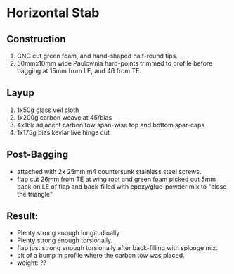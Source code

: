 # Horizontal Stab

## Construction
1. CNC cut green foam, and hand-shaped half-round tips.
2. 50mmx10mm wide Paulownia hard-points trimmed to profile before bagging at 15mm from LE, and 46 from TE.

## Layup
1. 1x50g glass veil cloth
2. 1x200g carbon weave at 45/bias
3. 4x16k adjacent carbon tow span-wise top and bottom spar-caps
4. 1x175g bias kevlar live hinge cut

## Post-Bagging
* attached with 2x 25mm m4 countersunk stainless steel screws.
* flap cut 26mm from TE at wing root and green foam picked out 5mm back on LE of flap and back-filled with epoxy/glue-powder mix to "close the triangle"

## Result:
* Plenty strong enough longitudinally
* Plenty strong enough torsionally.
* flap just strong enough torsionally after back-filling with splooge mix.
* bit of a bump in profile where the carbon tow was placed.
* weight: ??






